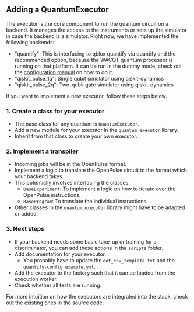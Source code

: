 ## Adding a QuantumExecutor

The executor is the core component to run the quantum circuit on a backend.
It manages the access to the instruments or sets up the simulator in case the backend is a simulator.
Right now, we have implemented the following backends:
- "quantify": This is interfacing to qblox quantify via quantify and the recommended option, because the WACQT quantum processor is running on that platform. It can be run in the dummy mode, check out the [configuration manual](./configuration.md) on how to do it.
- "qiskit_pulse_1q": Single qubit simulator using qiskit-dynamics
- "qiskit_pulse_2q": Two-qubit gate simulator using qiskit-dynamics

If you want to implement a new executor, follow these steps below.

### 1. Create a class for your executor
- The base class for any quantum is `QuantumExecutor`.
- Add a new module for your executor in the `quantum_executor` library.
- Inherit from that class to create your own executor.

### 2. Implement a transpiler
- Incoming jobs will be in the OpenPulse format.
- Implement a logic to translate the OpenPulse circuit to the format which your backend takes.
- This potentially involves interfacing the classes:
  - `BaseExperiment`: To implement a logic on how to iterate over the OpenPulse instructions.
  - `BaseProgram`: To translate the individual instructions.
- Other classes in the `quantum_executor` library might have to be adapted or added.

### 3. Next steps
- If your backend needs some basic tune-up or training for a discriminator, you can add these actions in the `scripts` folder.
- Add documentation for your executor.
  - You probably have to update the `dot_env_template.txt` and the `quantify-config.example.yml`.
- Add the executor to the factory such that it can be loaded from the execution worker.
- Check whether all tests are running.

For more intuition on how the executors are integrated into the stack, check out the existing ones in the source code.
